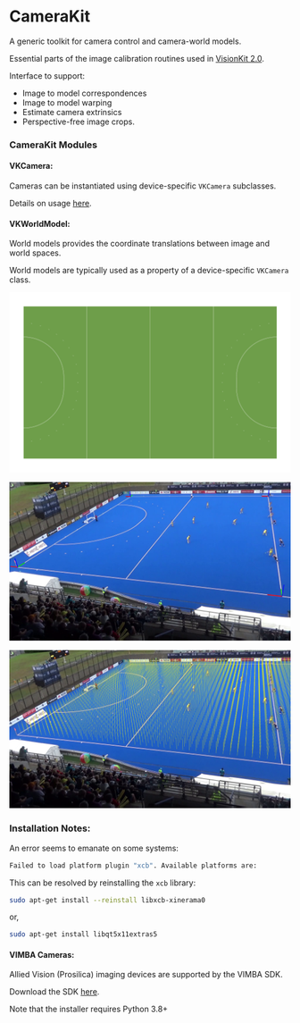 # CameraKit
A generic toolkit for camera control and camera-world models.

Essential parts of the image calibration routines used in [VisionKit 2.0](git@github.com:ausport/visionkit.git "VisionKit 2.0 Github repository").

Interface to support:
* Image to model correspondences
* Image to model warping
* Estimate camera extrinsics
* Perspective-free image crops.

### CameraKit Modules

#### VKCamera:

Cameras can be instantiated using device-specific `VKCamera` subclasses.  

Details on usage [here](cameras/README.md).


#### VKWorldModel:

World models provides the coordinate translations between image and world spaces.

World models are typically used as a property of a device-specific `VKCamera` class.

![](models/surfaces/hockey.png)


![](images/markers.png)

![](images/verticals.png)

### Installation Notes:

An error seems to emanate on some systems:

```bash
Failed to load platform plugin "xcb". Available platforms are:
```

This can be resolved by reinstalling the `xcb` library:
```bash
sudo apt-get install --reinstall libxcb-xinerama0
```
or, 

```bash
sudo apt-get install libqt5x11extras5
```

#### VIMBA Cameras:

Allied Vision (Prosilica) imaging devices are supported by the VIMBA SDK.

Download the SDK [here](https://www.alliedvision.com/en/products/vimba-sdk/#c1497).

Note that the installer requires Python 3.8+